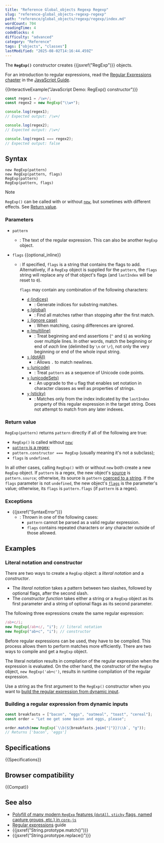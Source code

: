 ```yaml
---
title: "Reference Global_objects Regexp Regexp"
slug: "reference-global_objects-regexp-regexp"
path: "reference/global_objects/regexp/regexp/index.md"
wordCount: 704
readingTime: 4
codeBlocks: 4
difficulty: "advanced"
category: "Reference"
tags: ["objects", "classes"]
lastModified: "2025-08-02T14:16:44.459Z"
---
```



The **`RegExp()`** constructor creates {{jsxref("RegExp")}} objects.

For an introduction to regular expressions, read the [Regular Expressions chapter](/en-US/docs/Web/JavaScript/Guide/Regular_expressions) in the [JavaScript Guide](/en-US/docs/Web/JavaScript/Guide).

{{InteractiveExample("JavaScript Demo: RegExp() constructor")}}

```js interactive-example
const regex1 = /\w+/;
const regex2 = new RegExp("\\w+");

console.log(regex1);
// Expected output: /\w+/

console.log(regex2);
// Expected output: /\w+/

console.log(regex1 === regex2);
// Expected output: false
```

## Syntax

```js-nolint
new RegExp(pattern)
new RegExp(pattern, flags)
RegExp(pattern)
RegExp(pattern, flags)
```

> [!NOTE]
> `RegExp()` can be called with or without [`new`](/en-US/docs/Web/JavaScript/Reference/Operators/new), but sometimes with different effects. See [Return value](#return_value).

### Parameters

- `pattern`
  - : The text of the regular expression. This can also be another `RegExp` object.

- `flags` {{optional_inline}}
  - : If specified, `flags` is a string that contains the flags to add. Alternatively, if a `RegExp` object is supplied for the `pattern`, the `flags` string will replace any of that object's flags (and `lastIndex` will be reset to `0`).

    `flags` may contain any combination of the following characters:
    - [`d` (indices)](/en-US/docs/Web/JavaScript/Reference/Global_Objects/RegExp/hasIndices)
      - : Generate indices for substring matches.
    - [`g` (global)](/en-US/docs/Web/JavaScript/Reference/Global_Objects/RegExp/global)
      - : Find all matches rather than stopping after the first match.
    - [`i` (ignore case)](/en-US/docs/Web/JavaScript/Reference/Global_Objects/RegExp/ignoreCase)
      - : When matching, casing differences are ignored.
    - [`m` (multiline)](/en-US/docs/Web/JavaScript/Reference/Global_Objects/RegExp/multiline)
      - : Treat beginning and end assertions (`^` and `$`) as working over multiple lines. In other words, match the beginning or end of _each_ line (delimited by `\n` or `\r`), not only the very beginning or end of the whole input string.
    - [`s` (dotAll)](/en-US/docs/Web/JavaScript/Reference/Global_Objects/RegExp/dotAll)
      - : Allows `.` to match newlines.
    - [`u` (unicode)](/en-US/docs/Web/JavaScript/Reference/Global_Objects/RegExp/unicode)
      - : Treat `pattern` as a sequence of Unicode code points.
    - [`v` (unicodeSets)](/en-US/docs/Web/JavaScript/Reference/Global_Objects/RegExp/unicodeSets)
      - : An upgrade to the `u` flag that enables set notation in character classes as well as properties of strings.
    - [`y` (sticky)](/en-US/docs/Web/JavaScript/Reference/Global_Objects/RegExp/sticky)
      - : Matches only from the index indicated by the `lastIndex` property of this regular expression in the target string. Does not attempt to match from any later indexes.

### Return value

`RegExp(pattern)` returns `pattern` directly if all of the following are true:

- `RegExp()` is called without [`new`](/en-US/docs/Web/JavaScript/Reference/Operators/new);
- [`pattern` is a regex](/en-US/docs/Web/JavaScript/Reference/Global_Objects/RegExp#special_handling_for_regexes);
- `pattern.constructor === RegExp` (usually meaning it's not a subclass);
- `flags` is `undefined`.

In all other cases, calling `RegExp()` with or without `new` both create a new `RegExp` object. If `pattern` is a regex, the new object's [source](/en-US/docs/Web/JavaScript/Reference/Global_Objects/RegExp/source) is `pattern.source`; otherwise, its source is `pattern` [coerced to a string](/en-US/docs/Web/JavaScript/Reference/Global_Objects/String#string_coercion). If the `flags` parameter is not `undefined`, the new object's [`flags`](/en-US/docs/Web/JavaScript/Reference/Global_Objects/RegExp/flags) is the parameter's value; otherwise, its `flags` is `pattern.flags` (if `pattern` is a regex).

### Exceptions

- {{jsxref("SyntaxError")}}
  - : Thrown in one of the following cases:
    - `pattern` cannot be parsed as a valid regular expression.
    - `flags` contains repeated characters or any character outside of those allowed.

## Examples

### Literal notation and constructor

There are two ways to create a `RegExp` object: a _literal notation_ and a _constructor_.

- The _literal notation_ takes a pattern between two slashes, followed by optional flags, after the second slash.
- The _constructor function_ takes either a string or a `RegExp` object as its first parameter and a string of optional flags as its second parameter.

The following three expressions create the same regular expression:

```js
/ab+c/i;
new RegExp(/ab+c/, "i"); // literal notation
new RegExp("ab+c", "i"); // constructor
```

Before regular expressions can be used, they have to be compiled. This process allows them to perform matches more efficiently. There are two ways to compile and get a `RegExp` object.

The literal notation results in compilation of the regular expression when the expression is evaluated. On the other hand, the constructor of the `RegExp` object, `new RegExp('ab+c')`, results in runtime compilation of the regular expression.

Use a string as the first argument to the `RegExp()` constructor when you want to [build the regular expression from dynamic input](#building_a_regular_expression_from_dynamic_inputs).

### Building a regular expression from dynamic inputs

```js
const breakfasts = ["bacon", "eggs", "oatmeal", "toast", "cereal"];
const order = "Let me get some bacon and eggs, please";

order.match(new RegExp(`\\b(${breakfasts.join("|")})\\b`, "g"));
// Returns ['bacon', 'eggs']
```

## Specifications

{{Specifications}}

## Browser compatibility

{{Compat}}

## See also

- [Polyfill of many modern `RegExp` features (`dotAll`, `sticky` flags, named capture groups, etc.) in `core-js`](https://github.com/zloirock/core-js#ecmascript-string-and-regexp)
- [Regular expressions](/en-US/docs/Web/JavaScript/Guide/Regular_expressions) guide
- {{jsxref("String.prototype.match()")}}
- {{jsxref("String.prototype.replace()")}}
